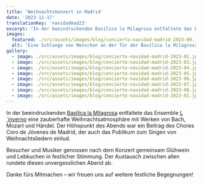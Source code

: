 ```yaml
---
title: 'Weihnachtskonzert in Madrid'
date: '2023-12-17'
translationKey: 'navidadmad23'
excerpt: "In der beeindruckenden Basílica la Milagrosa entfaltete das Ensemble L'inverno eine zauberhafte Weihnachtsatmosphäre mit Werken von Bach, Mozart und Händel."
images:
  featured: ./src/assets/images/blog/concierto-navidad-madrid-2023-09.jpg
  alt: 'Eine Schlange von Menschen an der Tür der Basílica la Milagrosa, vor dem diesjährigen Weihnachtskonzert'
gallery:
  - image: ./src/assets/images/blog/concierto-navidad-madrid-2023-02.jpg
  - image: ./src/assets/images/blog/concierto-navidad-madrid-2023-03.jpg
  - image: ./src/assets/images/blog/concierto-navidad-madrid-2023-04.jpg
  - image: ./src/assets/images/blog/concierto-navidad-madrid-2023-05.jpg
  - image: ./src/assets/images/blog/concierto-navidad-madrid-2023-06.jpg
  - image: ./src/assets/images/blog/concierto-navidad-madrid-2023-07.jpg
  - image: ./src/assets/images/blog/concierto-navidad-madrid-2023-08.jpg
  - image: ./src/assets/images/blog/concierto-navidad-madrid-2023-01.jpg
---
```


In der beeindruckenden [Basílica la Milagrosa](/de/orte/basilica-parroquia-la-milagrosa/) entfaltete das Ensemble [L´inverno](/de/kuenstler/ensemble-linverno/) eine zauberhafte Weihnachtsatmosphäre mit Werken von Bach, Mozart und Händel. Der Höhepunkt des Abends war ein Beitrag des Chores Coro de Jóvenes de Madrid, der auch das Publikum zum Singen von Weihnachtsliedern einlud.

Besucher und Musiker genossen nach dem Konzert gemeinsam Glühwein und Lebkuchen in festlicher Stimmung. Der Austausch zwischen allen rundete diesen unvergesslichen Abend ab.

Danke fürs Mitmachen – wir freuen uns auf weitere festliche Begegnungen!
